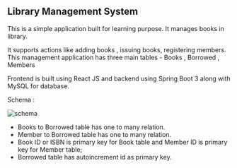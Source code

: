 Library Management System
----------------------------------------------------

This is a simple application built for learning purpose. It manages books in library. 

It supports actions like adding books , issuing books, registering members.
This management application has three main tables - Books , Borrowed , Members

Frontend is built using React JS and backend using Spring Boot 3 along with MySQL for database.

Schema :

![schema](https://github.com/rahulhere-1/LibraryManagementSystem/assets/130029398/f10e3232-0cbf-4c90-95e5-78f8fb92f869)


- Books to Borrowed table has one to many relation.
- Member to Borrowed table has one to many relation.
- Book ID or ISBN is primary key for Book table and Member ID is primary key for Member table;
- Borrowed table has autoincrement id as primary key.
